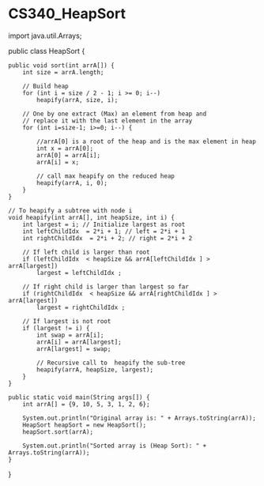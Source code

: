 # CS340_HeapSort
import java.util.Arrays;

public class HeapSort {

    public void sort(int arrA[]) {
        int size = arrA.length;

        // Build heap
        for (int i = size / 2 - 1; i >= 0; i--)
            heapify(arrA, size, i);

        // One by one extract (Max) an element from heap and
        // replace it with the last element in the array
        for (int i=size-1; i>=0; i--) {

            //arrA[0] is a root of the heap and is the max element in heap
            int x = arrA[0];
            arrA[0] = arrA[i];
            arrA[i] = x;

            // call max heapify on the reduced heap
            heapify(arrA, i, 0);
        }
    }

    // To heapify a subtree with node i
    void heapify(int arrA[], int heapSize, int i) {
        int largest = i; // Initialize largest as root
        int leftChildIdx  = 2*i + 1; // left = 2*i + 1
        int rightChildIdx  = 2*i + 2; // right = 2*i + 2

        // If left child is larger than root
        if (leftChildIdx  < heapSize && arrA[leftChildIdx ] > arrA[largest])
            largest = leftChildIdx ;

        // If right child is larger than largest so far
        if (rightChildIdx  < heapSize && arrA[rightChildIdx ] > arrA[largest])
            largest = rightChildIdx ;

        // If largest is not root
        if (largest != i) {
            int swap = arrA[i];
            arrA[i] = arrA[largest];
            arrA[largest] = swap;

            // Recursive call to  heapify the sub-tree
            heapify(arrA, heapSize, largest);
        }
    }

    public static void main(String args[]) {
        int arrA[] = {9, 10, 5, 3, 1, 2, 6};

        System.out.println("Original array is: " + Arrays.toString(arrA));
        HeapSort heapSort = new HeapSort();
        heapSort.sort(arrA);

        System.out.println("Sorted array is (Heap Sort): " + Arrays.toString(arrA));
    }
}
